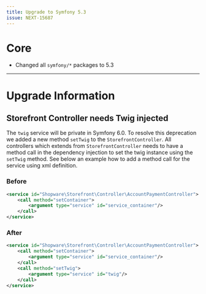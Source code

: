```yaml
---
title: Upgrade to Symfony 5.3
issue: NEXT-15687
---
```

# Core
* Changed all `symfony/*` packages to 5.3
___
# Upgrade Information

## Storefront Controller needs Twig injected

The `twig` service will be private in Symfony 6.0. To resolve this deprecation we added a new method `setTwig` to the `StorefrontController`.
All controllers which extends from `StorefrontController` needs to have a method call in the dependency injection to set the twig instance using the `setTwig` method.
See below an example how to add a method call for the service using xml definition.

### Before

```xml
<service id="Shopware\Storefront\Controller\AccountPaymentController">
    <call method="setContainer">
        <argument type="service" id="service_container"/>
    </call>
</service>
```

### After

```xml
<service id="Shopware\Storefront\Controller\AccountPaymentController">
    <call method="setContainer">
        <argument type="service" id="service_container"/>
    </call>
    <call method="setTwig">
        <argument type="service" id="twig"/>
    </call>
</service>
```
